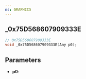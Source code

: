 ```yaml
---
ns: GRAPHICS
---
```

## _0x75D568607909333E

```c
// 0x75D568607909333E
void _0x75D568607909333E(Any p0);
```

## Parameters
* **p0**:
